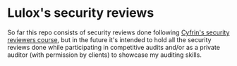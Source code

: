 # Lulox's security reviews

So far this repo consists of security reviews done following [Cyfrin's security reviewers course](https://www.youtube.com/watch?v=pUWmJ86X_do), but in the future it's intended to hold all the security reviews done while participating in competitive audits and/or as a private auditor (with permission by clients) to showcase my auditing skills.
